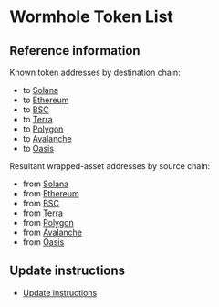 Wormhole Token List
=====================

## Reference information
Known token addresses by destination chain:
* to [Solana](content/dest_solana.md)
* to [Ethereum](content/dest_ethereum.md)
* to [BSC](content/dest_bsc.md)
* to [Terra](content/dest_terra.md)
* to [Polygon](content/dest_polygon.md)
* to [Avalanche](content/dest_avalanche.md)
* to [Oasis](content/dest_oasis.md)

Resultant wrapped-asset addresses by source chain:
* from [Solana](content/source_solana.md)
* from [Ethereum](content/source_ethereum.md)
* from [BSC](content/source_bsc.md)
* from [Terra](content/source_terra.md)
* from [Polygon](content/source_polygon.md)
* from [Avalanche](content/source_avalanche.md)
* from [Oasis](content/source_oasis.md)

## Update instructions
* [Update instructions](updating.md)


